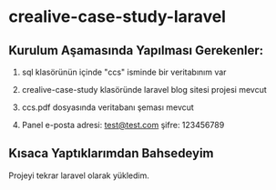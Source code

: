 # crealive-case-study-laravel

## Kurulum Aşamasında Yapılması Gerekenler:
1. sql klasörünün içinde "ccs" isminde bir veritabınım var
2. crealive-case-study klasöründe laravel blog sitesi projesi mevcut
3. ccs.pdf dosyasında veritabanı şeması mevcut
    
4. Panel e-posta adresi: test@test.com şifre: 123456789

## Kısaca Yaptıklarımdan Bahsedeyim
Projeyi tekrar laravel olarak yükledim.
